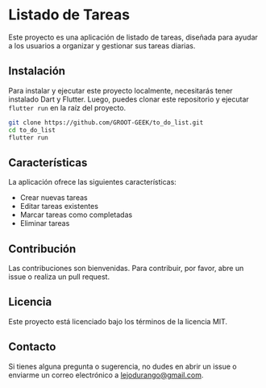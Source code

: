 # Listado de Tareas

Este proyecto es una aplicación de listado de tareas, diseñada para ayudar a los usuarios a organizar y gestionar sus tareas diarias.



## Instalación

Para instalar y ejecutar este proyecto localmente, necesitarás tener instalado Dart y Flutter. Luego, puedes clonar este repositorio y ejecutar `flutter run` en la raíz del proyecto.

```bash
git clone https://github.com/GROOT-GEEK/to_do_list.git
cd to_do_list
flutter run
```

## Características

La aplicación ofrece las siguientes características:

- Crear nuevas tareas
- Editar tareas existentes
- Marcar tareas como completadas
- Eliminar tareas

## Contribución

Las contribuciones son bienvenidas. Para contribuir, por favor, abre un issue o realiza un pull request.

## Licencia

Este proyecto está licenciado bajo los términos de la licencia MIT.

## Contacto

Si tienes alguna pregunta o sugerencia, no dudes en abrir un issue o enviarme un correo electrónico a [lejodurango@gmail.com](mailto:youremail@example.com).